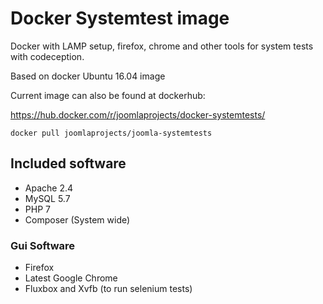# Docker Systemtest image

Docker with LAMP setup, firefox, chrome and other tools for system tests with codeception.

Based on docker Ubuntu 16.04 image

Current image can also be found at dockerhub:

https://hub.docker.com/r/joomlaprojects/docker-systemtests/

`docker pull joomlaprojects/joomla-systemtests`

## Included software

* Apache 2.4
* MySQL 5.7
* PHP 7
* Composer (System wide)

### Gui Software

* Firefox
* Latest Google Chrome
* Fluxbox and Xvfb (to run selenium tests)
